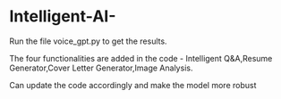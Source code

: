 # Intelligent-AI-

Run the file voice_gpt.py to get the results.

The four functionalities are added in the code - Intelligent Q&A,Resume  Generator,Cover Letter Generator,Image Analysis.

Can update the code accordingly and make the model more robust
